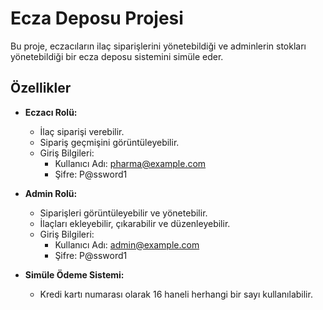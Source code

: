 # Ecza Deposu Projesi

Bu proje, eczacıların ilaç siparişlerini yönetebildiği ve adminlerin stokları yönetebildiği bir ecza deposu sistemini simüle eder.

## Özellikler

- **Eczacı Rolü:**
  - İlaç siparişi verebilir.
  - Sipariş geçmişini görüntüleyebilir.
  - Giriş Bilgileri:
    - Kullanıcı Adı: pharma@example.com
    - Şifre: P@ssword1

- **Admin Rolü:**
  - Siparişleri görüntüleyebilir ve yönetebilir.
  - İlaçları ekleyebilir, çıkarabilir ve düzenleyebilir.
  - Giriş Bilgileri:
    - Kullanıcı Adı: admin@example.com
    - Şifre: P@ssword1

- **Simüle Ödeme Sistemi:**
  - Kredi kartı numarası olarak 16 haneli herhangi bir sayı kullanılabilir.

